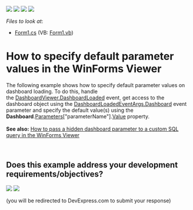 <!-- default badges list -->
![](https://img.shields.io/endpoint?url=https://codecentral.devexpress.com/api/v1/VersionRange/128581362/16.2.4%2B)
[![](https://img.shields.io/badge/Open_in_DevExpress_Support_Center-FF7200?style=flat-square&logo=DevExpress&logoColor=white)](https://supportcenter.devexpress.com/ticket/details/T475858)
[![](https://img.shields.io/badge/📖_How_to_use_DevExpress_Examples-e9f6fc?style=flat-square)](https://docs.devexpress.com/GeneralInformation/403183)
[![](https://img.shields.io/badge/💬_Leave_Feedback-feecdd?style=flat-square)](#does-this-example-address-your-development-requirementsobjectives)
<!-- default badges end -->
<!-- default file list -->
*Files to look at*:

* [Form1.cs](./CS/WinViewer_DefaultParameterValues/Form1.cs) (VB: [Form1.vb](./VB/WinViewer_DefaultParameterValues/Form1.vb))
<!-- default file list end -->
# How to specify default parameter values in the WinForms Viewer


The following example shows how to specify default parameter values on dashboard loading. To do this, handle the <a href="https://documentation.devexpress.com/#Dashboard/DevExpressDashboardWinDashboardViewer_DashboardLoadedtopic">DashboardViewer.DashboardLoaded</a> event, get access to the dashboard object using the <a href="https://documentation.devexpress.com/#Dashboard/DevExpressDashboardWinDashboardLoadedEventArgs_Dashboardtopic">DashboardLoadedEventArgs.Dashboard</a> event parameter and specify the default value(s) using the <strong>Dashboard</strong>.<a href="https://documentation.devexpress.com/#Dashboard/DevExpressDashboardCommonDashboard_Parameterstopic">Parameters</a>["parameterName"].<a href="https://documentation.devexpress.com/#Dashboard/DevExpressDataAccessParameter_Valuetopic">Value</a> property.<br><br><strong>See also:</strong> <a href="https://www.devexpress.com/Support/Center/p/T338459">How to pass a hidden dashboard parameter to a custom SQL query in the WinForms Viewer</a>

<br/>


<!-- feedback -->
## Does this example address your development requirements/objectives?

[<img src="https://www.devexpress.com/support/examples/i/yes-button.svg"/>](https://www.devexpress.com/support/examples/survey.xml?utm_source=github&utm_campaign=winforms-dashboard-viewer-default-parameter-values&~~~was_helpful=yes) [<img src="https://www.devexpress.com/support/examples/i/no-button.svg"/>](https://www.devexpress.com/support/examples/survey.xml?utm_source=github&utm_campaign=winforms-dashboard-viewer-default-parameter-values&~~~was_helpful=no)

(you will be redirected to DevExpress.com to submit your response)
<!-- feedback end -->
